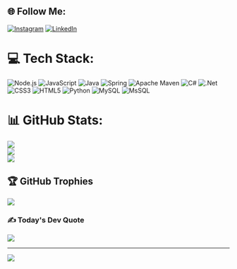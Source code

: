 
## 🌐 Follow Me:
[![Instagram](https://img.shields.io/badge/Instagram-%23E4405F.svg?logo=Instagram&logoColor=white)](https://instagram.com/_venom_22299) [![LinkedIn](https://img.shields.io/badge/LinkedIn-%230077B5.svg?logo=linkedin&logoColor=white)](https://www.linkedin.com/in/bhushan-pawase-184b89143/) 

# 💻 Tech Stack:
![Node.js](https://img.shields.io/badge/node.js-%23339933.svg?style=for-the-badge&logo=nodedotjs&logoColor=white) 
![JavaScript](https://img.shields.io/badge/javascript-%23323330.svg?style=for-the-badge&logo=javascript&logoColor=%23F7DF1E) 
![Java](https://img.shields.io/badge/java-%23ED8B00.svg?style=for-the-badge&logo=java&logoColor=white) 
![Spring](https://img.shields.io/badge/spring-%236DB33F.svg?style=for-the-badge&logo=spring&logoColor=white) 
![Apache Maven](https://img.shields.io/badge/Apache%20Maven-C71A36?style=for-the-badge&logo=Apache%20Maven&logoColor=white) 
![C#](https://img.shields.io/badge/c%23-%23239120.svg?style=for-the-badge&logo=c-sharp&logoColor=white)
![.Net](https://img.shields.io/badge/.NET-512BD4.svg?style=for-the-badge&logo=dotnet&logoColor=white)
![CSS3](https://img.shields.io/badge/css3-%231572B6.svg?style=for-the-badge&logo=css3&logoColor=white) 
![HTML5](https://img.shields.io/badge/html5-%23E34F26.svg?style=for-the-badge&logo=html5&logoColor=white) 
![Python](https://img.shields.io/badge/python-3670A0?style=for-the-badge&logo=python&logoColor=ffdd54) 
![MySQL](https://img.shields.io/badge/mysql-%2300f.svg?style=for-the-badge&logo=mysql&logoColor=white)
![MsSQL](https://img.shields.io/badge/MSSQL-CC2927.svg?style=for-the-badge&logo=microsoftsqlserver&logoColor=white)
# 📊 GitHub Stats:
![](https://github-readme-stats.vercel.app/api?username=PawaseBB&theme=dark&hide_border=false&include_all_commits=false&count_private=false)<br/>
![](https://github-readme-streak-stats.herokuapp.com/?user=PawaseBB&theme=dark&hide_border=false)<br/>
![](https://github-readme-stats.vercel.app/api/top-langs/?username=PawaseBB&theme=dark&hide_border=false&include_all_commits=false&count_private=false&layout=compact)

## 🏆 GitHub Trophies
![](https://github-profile-trophy.vercel.app/?username=PawaseBB&theme=radical&no-frame=false&no-bg=true&margin-w=4)

### ✍️ Today's Dev Quote
![](https://quotes-github-readme.vercel.app/api?type=horizontal&theme=dark)

---
[![](https://visitcount.itsvg.in/api?id=PawaseBB&icon=0&color=4)](https://visitcount.itsvg.in)

<!-- Proudly created with GPRM ( https://gprm.itsvg.in ) -->
